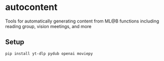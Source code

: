 # autocontent
Tools for automatically generating content from ML@B functions including reading group, vision meetings, and more

## Setup 

`pip install yt-dlp pydub openai moviepy`